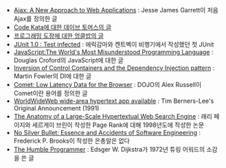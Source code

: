 - [Ajax: A New Approach to Web Applications](http://www.adaptivepath.com/ideas/essays/archives/000385.php) : Jesse James Garrett이 처음 Ajax를 정의한 글
- [Code Kata에 대한 데이브 토머스의 글](http://codekata.pragprog.com/2007/01/code_kata_backg.html)
- [프로그래밍 도장에 대한 엉클밥의 글](http://butunclebob.com/ArticleS.UncleBob.TheProgrammingDojo)
- [JUnit 1.0 : Test infected](http://members.pingnet.ch/gamma) : 에릭감마와 켄트벡이 비행기에서 작성했던 첫 JUnit
- [JavaScript:The World's Most Misunderstood Programming Language](http://www.crockford.com/javascript/javascript.html) : Douglas Croford의 JavaScript에 대한 글
- [Inversion of Control Containers and the Dependency Injection pattern](http://martinfowler.com/articles/injection.html) : Martin Fowler의 DI에 대한 글
- [Comet: Low Latency Data for the Browser](http://infrequently.org/2006/03/comet-low-latency-data-for-the-browser/) : DOJO의 Alex Russell이 Comet이란 용어를 정의한 글
- [WorldWideWeb wide-area hypertext app available](https://groups.google.com/forum/?fromgroups=#!topic/comp.sys.next.announce/avWAjISncfw) : Tim Berners-Lee's Original Announcement (1991)
- [The Anatomy of a Large-Scale Hypertextual Web Search Engine](http://infolab.stanford.edu/~backrub/google.html) : 래리 페이지와 세르게이 브린이 작성한 Page Rank에 대해 1998년도에 작성한 논문
- [No Silver Bullet: Essence and Accidents of Software Engineering](http://www.cs.nott.ac.uk/~cah/G51ISS/Documents/NoSilverBullet.html) : Frederick P. Brooks이 작성한 은총알은 없다
- [The Humble Programmer](http://www.cs.utexas.edu/~EWD/transcriptions/EWD03xx/EWD340.html) : Edsger W. Dijkstra가 1972년 튜링 어워드의 소감을 쓴 글